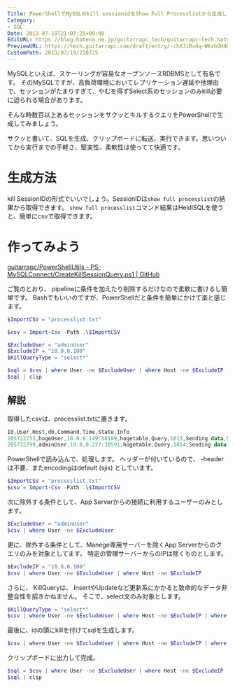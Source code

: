 ```yaml
---
Title: PowerShellでMySQLのkill sessionidをShow Full Processlistから生成してみる
Category:
- SQL
Date: 2013-07-19T21:07:25+09:00
EditURL: https://blog.hatena.ne.jp/guitarrapc_tech/guitarrapc-tech.hatenablog.com/atom/entry/6802418398340941489
PreviewURL: https://tech.guitarrapc.com/draft/entry/-chXJiRvdq-WKxhGH4MJHLJocmY
CustomPath: 2013/07/19/210725
---
```


<!--
Date: 2013-07-19T21:07:25+09:00
URL: https://tech.guitarrapc.com/entry/2013/07/19/210725
-->

MySQLといえば、スケーリングが容易なオープンソースRDBMSとして有名です。
そのMySQLですが、高負荷環境においてレプリケーション遅延や他理由で、セッションがたまりすぎて、やむを得ずSelect系のセッションのみkill必要に迫られる場合があります。

そんな時数百以上あるセッションをサクッとキルするクエリをPowerShellで生成してみましょう。

サクッと書いて、SQLを生成、クリップボードに転送、実行できます。思いついてから実行までの手軽さ、堅実性、柔軟性は使ってて快適です。

# 生成方法

kill SessionIDの形式でいいでしょう。SessionIDは`show full processlist`の結果から取得できます。
`show full processlist`コマンド結果はHeidiSQLを使うと、簡単にcsvで取得できます。

# 作ってみよう

[guitarrapc/PowerShellUtils - PS-MySQLConnect/CreateKillSessionQuery.ps1 | GitHub](https://github.com/guitarrapc/PowerShellUtil/blob/master/PS-MySQLConnect/CreateKillSessionQuery.ps1)

ご覧のとおり、 pipelineに条件を加えたり削除するだけなので柔軟に書けるし簡単です。
Bashでもいいのですが、PowerShellだと条件を簡単にかけて楽と感じます。

```ps1
$ImportCSV = "processlist.txt"

$csv = Import-Csv -Path .\$ImportCSV

$ExcludeUser = "adminUser"
$ExcludeIP = "10.0.0.100"
$KillQueryType = "select*"

$sql = $csv | where User -ne $ExcludeUser | where Host -ne $ExcludeIP | where Info -like $KillQueryType | %{"kill " + $_.id + ";"}
$sql | clip
```

## 解説

取得したcsvは、processlist.txtに置きます。

```ps1
Id,User,Host,db,Command,Time,State,Info
205722733,hogeUser,10.0.0.149:38189,hogetable,Query,1813,Sending data,SELECT `id` FROM `hogetable` AS `hoge` WHERE `login` = '2013-07-03 23:59:59',15
205722799,adminUser,10.0.0.227:38591,hogetable,Query,1814,Sending data,SELECT `id` FROM `hogetable` AS `hoge` WHERE `login` = '2013-07-03 23:59:59',15
```

PowerShellで読み込んで、処理します。
ヘッダーが付いているので、 -headerは不要、またencodingはdefault (sjis) としています。

```ps1
$ImportCSV = "processlist.txt"
$csv = Import-Csv -Path .\$ImportCSV
```

次に除外する条件として、App Serverからの接続に利用するユーザーのみとします。

```ps1
$ExcludeUser = "adminUser"
$csv | where User -ne $ExcludeUser
```


更に、除外する条件として、Manege専用サーバーを除くApp Serverからのクエリのみを対象としてます。
特定の管理サーバーからのIPは除くものとします。

```ps1
$ExcludeIP = "10.0.0.100"
$csv | where User -ne $ExcludeUser | where Host -ne $ExcludeIP
```


さらに、 KillQueryは、 InsertやUpdateなど更新系にかかると致命的なデータ非整合性を招きかねません。
そこで、select文のみ対象とします。

```ps1
$KillQueryType = "select*"
$csv | where User -ne $ExcludeUser | where Host -ne $ExcludeIP | where Info -like $KillQueryType
```


最後に、idの頭にkillを付けてsqlを生成します。

```ps1
$csv | where User -ne $ExcludeUser | where Host -ne $ExcludeIP | where Info -like $KillQueryType | %{"kill " + $_.id + ";"}
```


クリップボードに出力して完成。

```ps1
$sql = $csv | where User -ne $ExcludeUser | where Host -ne $ExcludeIP | where Info -like $KillQueryType | %{"kill " + $_.id + ";"}
$sql | clip
```

